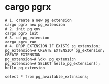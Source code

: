 <!--
    Licensed to the Apache Software Foundation (ASF) under one
    or more contributor license agreements.  See the NOTICE file
    distributed with < this work for additional information
    regarding copyright ownership.  The ASF licenses this file
    to you under the Apache License, Version 2.0 (the
    "License"); you may not use this file except in compliance
    with the License.  You may obtain a copy of the License at

      http://www.apache.org/licenses/LICENSE-2.0

    Unless required by applicable law or agreed to in writing,
    software distributed under the License is distributed on an
    "AS IS" BASIS, WITHOUT WARRANTIES OR CONDITIONS OF ANY
    KIND, either express or implied.  See the License for the
    specific language governing permissions and limitations
    under the License.
-->

# cargo pgrx

```shell
# 1. create a new pg extension 
cargo pgrx new pg_extension
# 2. init pg env
cargo pgrx init
# 3. cd pg_extension
cargo pgrx run
# 4. DROP EXTENSION IF EXISTS pg_extension;
pg_extension=# CREATE EXTENSION pg_extension;
CREATE EXTENSION
pg_extension=# \dx+ pg_extension
pg_extension=# SELECT hello_pg_extension();
hello_pg_extension

select * from pg_available_extensions;
```
